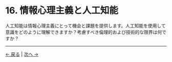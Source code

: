 # 16. 情報心理主義と人工知能

人工知能は情報心理主義にとって機会と課題を提供します。人工知能を使用して意識をどのように理解できますか？考慮すべき倫理的および技術的な限界は何ですか？

---
<div class="navigation-links">
<a href="15_付録とさらなる読書案内.md" class="nav-link prev-link">← 戻る</a> | <a href="17_情報心理主義と計算の限界.md" class="nav-link next-link">次へ →</a>
</div>
